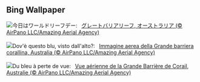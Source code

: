 ## Bing Wallpaper
![](https://www.bing.com/th?id=OHR.ReefAwareness_JA-JP3893578762_UHD.jpg&w=1000)今日はワールドリーフデー:&nbsp;&ensp;[グレートバリアリーフ, オーストラリア (© AirPano LLC/Amazing Aerial Agency)](https://www.bing.com/th?id=OHR.ReefAwareness_JA-JP3893578762_UHD.jpg)
<br><br/>
![](https://www.bing.com/th?id=OHR.ReefAwareness_IT-IT7365437503_UHD.jpg&w=1000)Dov'è questo blu, visto dall'alto?:&nbsp;&ensp;[Immagine aerea della Grande barriera corallina, Australia (© AirPano LLC/Amazing Aerial Agency)](https://www.bing.com/th?id=OHR.ReefAwareness_IT-IT7365437503_UHD.jpg)
<br><br/>
![](https://www.bing.com/th?id=OHR.ReefAwareness_FR-FR6730128355_UHD.jpg&w=1000)Du bleu à perte de vue:&nbsp;&ensp;[Vue aérienne de la Grande Barrière de Corail, Australie (© AirPano LLC/Amazing Aerial Agency)](https://www.bing.com/th?id=OHR.ReefAwareness_FR-FR6730128355_UHD.jpg)
<br><br/>
